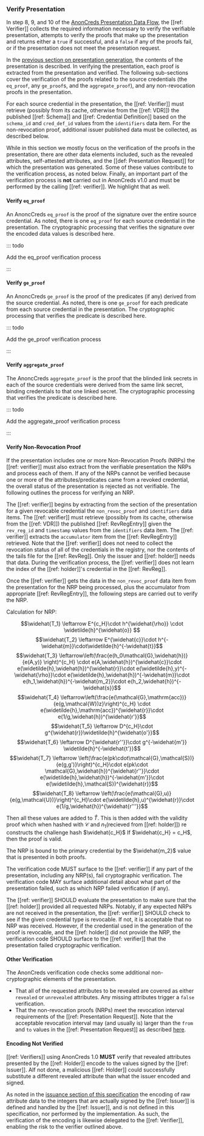 ### Verify Presentation

In step 8, 9, and 10 of the [AnonCreds Presentation Data
Flow](#anoncreds-presentation-data-flow), the [[ref: Verifier]] collects the required
information necessary to verify the verifiable presentation, attempts to verify
the proofs that make up the presentation and returns either a `true` if successful,
and a `false` if any of the proofs fail, or if the presentation does not meet
the presentation request.

In the [previous section on presentation generation](#generate-presentation),
the contents of the presentation is described. In verifying the presentation,
each proof is extracted from the presentation and verified. The following
sub-sections cover the verification of the proofs related to the source
credentials (the `eq_proof`, any `ge_proof`s, and the `aggregate_proof`), and
any non-revocation proofs in the presentation.

For each source credential in the presentation, the [[ref: Verifier]] must
retrieve (possibly from its cache, otherwise from the [[ref: VDR]]) the
published [[ref: Schema]] and [[ref: Credential Definition]] based on the
`schema_id` and `cred_def_id` values from the `identifiers` data item. For the
non-revocation proof, additional issuer published data must be collected, as
described below.

While in this section we mostly focus on the verification of the proofs in the
presentation, there are other data elements included, such as the revealed
attributes, self-attested attributes, and the [[def: Presentation Request]] for
which the presentation was generated. Some of these values contribute to the
verification process, as noted below. Finally, an important part of the
verification process is **not** carried out in AnonCreds v1.0 and must be
performed by the calling [[ref: verifier]]. We highlight that as well.

#### Verify `eq_proof`

An AnoncCreds `eq_proof` is the proof of the signature over the entire source credential.
As noted, there is one `eq_proof` for each source credential in the
presentation. The cryptographic processing that verifies the signature over the
encoded data values is described here.

::: todo

Add the eq_proof verification process

:::

#### Verify `ge_proof`

An AnoncCreds `ge_proof` is the proof of the predicates (if any) derived from the source credential.
As noted, there is one `ge_proof` for each predicate from each source credential in the
presentation. The cryptographic processing that verifies the predicate is described here.

::: todo

Add the ge_proof verification process

:::

#### Verify `aggregate_proof`

The AnoncCreds `aggregate_proof` is the proof that the blinded link secrets in
each of the source credentials were derived from the same link secret, binding
credentials to that one linked secret. The cryptographic processing that verifies
the predicate is described here.

::: todo

Add the aggregate_proof verification process

:::

#### Verify Non-Revocation Proof

If the presentation includes one or more Non-Revocation Proofs (NRPs) the
[[ref: verifier]] must also extract from the verifiable presentation the NRPs
and process each of them. If any of the NRPs cannot be verified because one
or more of the attributes/predicates came from a revoked credential, the
overall status of the presentation is rejected as not verifiable. The following
outlines the process for verifying an NRP.

The [[ref: verifier]] begins by extracting from the section of the presentation
for a given revocable credential the `non_revoc_proof` and `identifiers` data
items. The [[ref: verifier]] must retrieve (possibly from its cache, otherwise
from the [[ref: VDR]]) the published [[ref: RevRegEntry]] given the `rev_reg_id`
and `timestamp` values from the `identifiers` data item. The [[ref: verifier]]
extracts the `accumulator` item from the [[ref: RevRegEntry]] retrieved. Note
that the [[ref: verifier]] does not need to collect the revocation status of all
of the credentials in the registry, nor the contents of the tails file for the
[[ref: RevReg]]. Only the issuer and [[ref: holder]] needs that data. During the
verification process, the [[ref: verifier]] does not learn the index of the
[[ref: holder]]'s credential in the [[ref: RevReg]].

Once the [[ref: verifier]] gets the data in the `non_revoc_proof` data item from
the presentation for the NRP being processed, plus the accumulator from
appropriate [[ref: RevRegEntry]], the following steps are carried out to verify
the NRP.

Calculation for NRP:

$$\widehat{T_1} \leftarrow E^{c_H}\cdot h^{\widehat{\rho}} \cdot \widetilde{h}^{\widehat{o}} $$
$$\widehat{T_2} \leftarrow E^{\widehat{c}}\cdot h^{-\widehat{m}}\cdot\widetilde{h}^{-\widehat{t}}$$
$$\widehat{T_3} \leftarrow\left(\frac{e(h_0\mathcal{G},\widehat{h})}{e(A,y)} \right)^{c_H} \cdot e(A,\widehat{h})^{\widehat{c}}\cdot e(\widetilde{h},\widehat{h})^{\widehat{r}}\cdot e(\widetilde{h},y)^{-\widehat{\rho}}\cdot e(\widetilde{h},\widehat{h})^{-\widehat{m}}\cdot e(h_1,\widehat{h})^{-\widehat{m_2}}\cdot e(h_2,\widehat{h})^{-\widehat{s}}$$
$$\widehat{T_4} \leftarrow\left(\frac{e(\mathcal{G},\mathrm{acc})}{e(g,\mathcal{W})z}\right)^{c_H} \cdot e(\widetilde{h},\mathrm{acc})^{\widehat{r}}\cdot e(1/g,\widehat{h})^{\widehat{r'}}$$
$$\widehat{T_5} \leftarrow D^{c_H}\cdot g^{\widehat{r}}\widetilde{h}^{\widehat{o'}}$$
$$\widehat{T_6} \leftarrow  D^{\widehat{r''}}\cdot g^{-\widehat{m'}} \widetilde{h}^{-\widehat{t'}}$$
$$\widehat{T_7} \leftarrow \left(\frac{e(pk\cdot\mathcal{G},\mathcal{S})}{e(g,g')}\right)^{c_H}\cdot e(pk\cdot \mathcal{G},\widehat{h})^{\widehat{r''}}\cdot e(\widetilde{h},\widehat{h})^{-\widehat{m'}}\cdot e(\widetilde{h},\mathcal{S})^{\widehat{r}}$$
$$\widehat{T_8} \leftarrow \left(\frac{e(\mathcal{G},u)}{e(g,\mathcal{U})}\right)^{c_H}\cdot e(\widetilde{h},u)^{\widehat{r}}\cdot e(1/g,\widehat{h})^{\widehat{r'''}}$$

Then all these values are added to $\widehat{T}$. This is then added with the validity proof which when hashed with $\mathcal{C}$ and $n_1$(recieved from [[ref: holder]]) re constructs the challenge hash $\widehat{c_H}$
If $\widehat{c_H} = c_H$, then the proof is valid.

The NRP is bound to the primary credential by the $\widehat{m_2}$ value that is presented in both proofs.

The verification code MUST surface to the [[ref: verifier]] if any part of the
presentation, including any NRP(s), fail cryptographic verification. The
verification code MAY surface additional detail about what part of the
presentation failed, such as which NRP failed verification (if any).

The [[ref: verifier]] SHOULD evaluate the presentation to make sure that the
[[ref: holder]] provided all requested NRPs. Notably, if any expected NRPs
are not received in the presentation, the [[ref: verifier]] SHOULD check to see
if the given credential type is revocable. If not, it is acceptable that no
NRP was received. However, if the credential used in the generation of the
proof is revocable, and the [[ref: holder]] did not provide the NRP, the
verification code SHOULD surface to the [[ref: verifier]] that the presentation
failed cryptographic verification.

#### Other Verification

The AnonCreds verification code checks some additional non-cryptographic
elements of the presentation.

- That all of the requested attributes to be revealed are covered as either
  `revealed` or `unrevealed` attributes. Any missing attributes trigger a `false` verification.
- That the non-revocation proofs (NRPs) meet the revocation interval requirements of the
  [[ref: Presentation Request]]. Note that the acceptable revocation interval may (and usually is)
  larger than the `from` and `to` values in the [[ref: Presentation Request]] as described [here](#request-non-revocation-proofs).

#### Encoding Not Verified

[[ref: Verifiers]] using AnonCreds 1.0 **MUST** verify that revealed attributes
presented by the [[ref: Holder]] encode to the values signed by the [[ref:
Issuer]]. AIf not done, a malicious [[ref: Holder]] could successfully
substitute a different revealed attribute than what the issuer encoded and
signed.

As noted in the [issuance section of this
specification](#encoding-attribute-data) the encoding of raw attribute data to
the integers that are actually signed by the [[ref: Issuer]] is defined and
handled by the [[ref: Issuer]], and is not defined in this specification, nor
performed by the implementation. As such, the verification of the encoding is
likewise delegated to the [[ref: Verifier]], enabling the risk to the verifier
outlined above.
